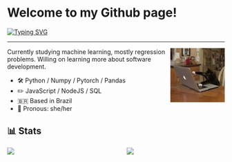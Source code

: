 # Welcome to my Github page!

[![Typing SVG](https://readme-typing-svg.herokuapp.com?size=25&duration=4000&color=927DF7&vCenter=true&width=500&height=40&lines=Hi+there%2C+I'm+Sophie!;I'm+a+computer+science+student;Check+out+my+work+bellow+%F0%9F%98%8A)](https://git.io/typing-svg)

---


[<img align="right" width="25%" src="assets/cat-typing.gif">](assets/cat-typing.gif)

Currently studying machine learning, mostly regression problems. Willing on learning more about software development.
- 🛠 Python / Numpy / Pytorch / Pandas
- ✏️ JavaScript / NodeJS / SQL
- 🇧🇷 Based in Brazil
- 👩 Pronous: she/her


## 📊 Stats

<img align="left" width="50%" src="https://github-readme-stats.vercel.app/api?username=AHalic&hide=contribs&show_icons=true&bg_color=0d1116&title_color=ce09ec&text_color=a4aacb&icon_color=007ec6&border_color=545768A5">

<img align="right" width="45%" src="http://github-readme-streak-stats.herokuapp.com?user=AHalic&theme=monokai-metallian&background=0D1116&border=545768A5&stroke=52415BC1&ring=AD08C6D8&fire=CE09ECD8&currStreakNum=A4AACB&sideNums=A4AACB&currStreakLabel=007EC6&sideLabels=007EC6">
